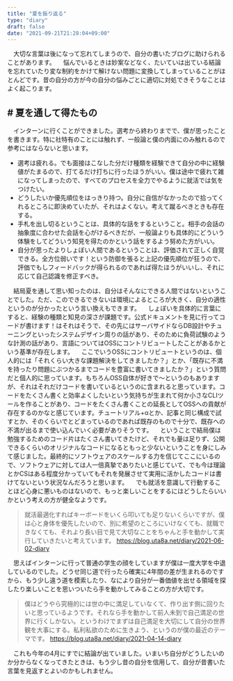 ```yaml
---
title: "夏を振り返る"
type: "diary"
draft: false
date: "2021-09-21T21:28:04+09:00"
---
```


　大切な言葉は後になって忘れてしまうので、自分の書いたブログに助けられることがあります。
　悩んでいるときは妙案などなく、たいていは出ている結論を忘れていたり変な制約をかけて解けない問題に変換してしまっていることがほとんどです。昔の自分の方が今の自分の悩みごとに適切に対処できそうなことはよく起こります。

## # 夏を通して得たもの
　インターンに行くことができました。選考から終わりまでで、僕が思ったことを書きます。特に社特有のことには触れず、一般論と僕の内面にのみ触れるので参考にはならないと思います。

- 選考は疲れる。でも面接はこなした分だけ種類を経験できて自分の中に経験値がたまるので、打てるだけ打ちに行ったほうがいい。僕は途中で疲れて雑になってしまったので、すべてのプロセスを全力でやるように就活では気をつけたい。
- どうしたいか優先順位をはっきり持つ。自分に自信がなかったので拾ってくれるところに即決めていたが、それはよくない。考えて蹴るべきときも存在する。
- 手札を出し切るということは、具体的な話をするということ。相手の会話の抽象度に合わせた会話を心がけるべきだが、一般論よりも具体的にどういう体験をしてどういう知見を得たのかという話をするよう努めた方がいい。
- 自分が思ったよりしょぼい人間であるということは、評価されて正しく自覚できる。全方位弱いです！という防御を張ると上記の優先順位が狂うので、評価でもしフィードバックが得られるのであれば得たほうがいいし、それに応じて自己認識を修正すべき。

　結局夏を通して思い知ったのは、自分はそんなにできる人間ではないということでした。ただ、このできるできないは環境によるところが大きく、自分の適性というのが分かったという言い換えもできます。
　しょぼいを具体的に言葉にすると、経験の種類と知見の深さが課題です。公式ドキュメントを見に行ってコードが書けます！はそれはそうで、その先にはサーバサイドならDB設計やチューニングといったシステムデザイン周りの話があり、そのために負荷試験のような計測の話があり、言語についてはOSSにコントリビュートしたことがあるかという基準が存在します。
　ここでいうOSSにコントリビュートというのは、個人的には「それくらい大きな課題解決をしてきましたか？」とか、「既存に不満を持ったり問題にぶつかるまでコードを豊富に書いてきましたか？」という質問だと個人的に思っています。もちろんOSS自体が好きで〜というのもありますが、それはそれだけコードを書いているというのに含まれると思っています。コードをたくさん書くと効率よくしたいという気持ちが生まれて何か小さなCLIツールを作ることがあり、コードをたくさん書くことの延長としてOSSへの貢献が存在するのかなと感じています。チュートリアル+αとか、記事と同じ構成で試すとか、そのくらいでとどまっているのであれば既存のもので十分で、既存への不満が出るまで使い込んでいく必要がありそうです。
　ということで結局僕は勉強するためのコード片はたくさん書いてきたけど、それでも量は足りず、公開できるくらいのオリジナルなコードになるともっと少ないということを身にしみて感じました。最終的にソフトウェアのスケールする力を信じてここにいるので、ソフトウェアに対しては人一倍真摯でありたいと感じていて、でも今は理論とかCSはある程度分かっていてもそれを発展させて実用に活かしたコードは書けてないという状況なんだろうと思います。
　でも就活を意識して行動することほど心身に悪いものはないので、もっと楽しいことをするにはどうしたらいいかという考えの方が健全なようです。

> 就活最適化すればキーボードをいくら叩いても足りないくらいですが、僕は心と身体を優先したいので、別に希望のところにいけなくても、就職できなくても、それより長い目で見て大切なことをちゃんと手を動かして実行していきたいと考えています。
> https://blog.uta8a.net/diary/2021-06-02-diary

　思えばインターンに行って普通の学生の顔をしていますが僕は一度大学を中退しているのでした。どうせ同じ道で行ったら確実に4年間の差が生まれるのですから、もう少し違う道を模索したり、なにより自分が一番価値を出せる領域を探したり楽しいことを思いついたら手を動かしてみることの方が大切です。

> 僕はどうやら究極的には世の中に満足していなくて、作り出す側に回りたいと思っているようです。それなら手を動かして前人未到で自己満足の世界に行くしかない。というわけでまずは自己満足を大切にして自分の世界観を大事にする。私利私欲のために生きよう、というのが僕の最近のテーマです。
> https://blog.uta8a.net/diary/2021-04-14-diary

　これも今年の4月にすでに結論が出ていました。いまいち自分がどうしたいのか分からなくなってきたときは、もう少し昔の自分を信用して、自分が昔書いた言葉を見返すとよいのかもしれません。
